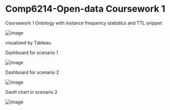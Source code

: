 # Comp6214-Open-data Coursework 1



Coursework 1
Ontology with instance frequency statistics and TTL snippet

![image](https://user-images.githubusercontent.com/45059424/224957986-de14e88b-7b8c-453f-ae63-6abadfde6c6f.png)



visualized by Tableau.

Dashboard for scenario 1

![image](https://user-images.githubusercontent.com/45059424/224957022-eb4d83eb-aa6e-41a1-b227-5c63a23c1c48.png)

Dashboard for scenario 2

![image](https://user-images.githubusercontent.com/45059424/224957165-f5b8bc7c-4d29-4cae-bb35-49e2c83db0ce.png)

Gantt chart in scenario 2

![image](https://user-images.githubusercontent.com/45059424/224957227-e0050fef-e8bd-46d6-8068-851fd319223e.png)
